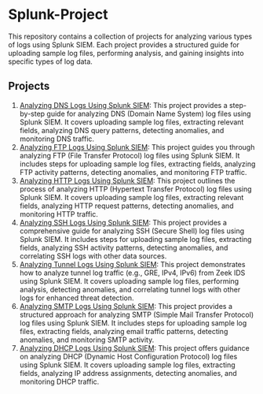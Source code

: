 # Splunk-Project
This repository contains a collection of projects for analyzing various types of logs using Splunk SIEM. Each project provides a structured guide for uploading sample log files, performing analysis, and gaining insights into specific types of log data.

## Projects

1. [Analyzing DNS Logs Using Splunk SIEM](https://github.com/67vishnu/Splunk-Project/blob/main/Project%231-analyzing-dns-log-using%20splunk-siem.md): This project provides a step-by-step guide for analyzing DNS (Domain Name System) log files using Splunk SIEM. It covers uploading sample log files, extracting relevant fields, analyzing DNS query patterns, detecting anomalies, and monitoring DNS traffic.
2. [Analyzing FTP Logs Using Splunk SIEM](https://github.com/67vishnu/Splunk-Project/blob/main/project%232-analyzing-ftp-logs-using-splunk-siem.md): This project guides you through analyzing FTP (File Transfer Protocol) log files using Splunk SIEM. It includes steps for uploading sample log files, extracting fields, analyzing FTP activity patterns, detecting anomalies, and monitoring FTP traffic.
3. [Analyzing HTTP Logs Using Splunk SIEM](https://github.com/67vishnu/Splunk-Project/blob/main/project%233-analyzing-http-logs-using-splunk-siem.md): This project outlines the process of analyzing HTTP (Hypertext Transfer Protocol) log files using Splunk SIEM. It covers uploading sample log files, extracting relevant fields, analyzing HTTP request patterns, detecting anomalies, and monitoring HTTP traffic.
4. [Analyzing SSH Logs Using Splunk SIEM](https://github.com/67vishnu/Splunk-Project/blob/main/project%234-analyzing-ssh-logs-using-splunk-siem.md): This project provides a comprehensive guide for analyzing SSH (Secure Shell) log files using Splunk SIEM. It includes steps for uploading sample log files, extracting fields, analyzing SSH activity patterns, detecting anomalies, and correlating SSH logs with other data sources.
5. [Analyzing Tunnel Logs Using Splunk SIEM](https://github.com/67vishnu/Splunk-Project/blob/main/project%235-analyzing-tunnel-logs-using-splunk-siem.md): This project demonstrates how to analyze tunnel log traffic (e.g., GRE, IPv4, IPv6) from Zeek IDS using Splunk SIEM. It covers uploading sample log files, performing analysis, detecting anomalies, and correlating tunnel logs with other logs for enhanced threat detection.
6. [Analyzing SMTP Logs Using Splunk SIEM](https://github.com/67vishnu/Splunk-Project/blob/main/project%236-analyzing-smtp-logs-using-splunk-siem.md): This project provides a structured approach for analyzing SMTP (Simple Mail Transfer Protocol) log files using Splunk SIEM. It includes steps for uploading sample log files, extracting fields, analyzing email traffic patterns, detecting anomalies, and monitoring SMTP activity.
7. [Analyzing DHCP Logs Using Splunk SIEM](https://github.com/67vishnu/Splunk-Project/blob/main/project%237-analyzing-dhcp-logs-using-splunk-siem.md): This project offers guidance on analyzing DHCP (Dynamic Host Configuration Protocol) log files using Splunk SIEM. It covers uploading sample log files, extracting fields, analyzing IP address assignments, detecting anomalies, and monitoring DHCP traffic.
